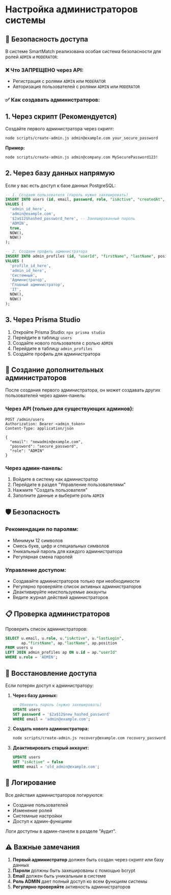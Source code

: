# Настройка администраторов системы

## 🔐 Безопасность доступа

В системе SmartMatch реализована особая система безопасности для ролей `ADMIN` и `MODERATOR`:

### ❌ Что ЗАПРЕЩЕНО через API:
- Регистрация с ролями `ADMIN` или `MODERATOR`
- Авторизация пользователей с ролями `ADMIN` или `MODERATOR`

### ✅ Как создавать администраторов:

## 1. Через скрипт (Рекомендуется)

Создайте первого администратора через скрипт:

```bash
node scripts/create-admin.js admin@example.com your_secure_password
```

**Пример:**
```bash
node scripts/create-admin.js admin@company.com MySecurePassword123!
```

## 2. Через базу данных напрямую

Если у вас есть доступ к базе данных PostgreSQL:

```sql
-- 1. Создаем пользователя (пароль нужно захешировать)
INSERT INTO users (id, email, password, role, "isActive", "createdAt", "updatedAt")
VALUES (
  'admin_id_here',
  'admin@example.com',
  '$2a$12$hashed_password_here', -- Захешированный пароль
  'ADMIN',
  true,
  NOW(),
  NOW()
);

-- 2. Создаем профиль администратора
INSERT INTO admin_profiles (id, "userId", "firstName", "lastName", position, department, "createdAt", "updatedAt")
VALUES (
  'profile_id_here',
  'admin_id_here',
  'Системный',
  'Администратор',
  'Главный администратор',
  'IT',
  NOW(),
  NOW()
);
```

## 3. Через Prisma Studio

1. Откройте Prisma Studio: `npx prisma studio`
2. Перейдите в таблицу `users`
3. Создайте нового пользователя с ролью `ADMIN`
4. Перейдите в таблицу `admin_profiles`
5. Создайте профиль для администратора

## 🔄 Создание дополнительных администраторов

После создания первого администратора, он может создавать других пользователей через админ-панель:

### Через API (только для существующих админов):

```http
POST /admin/users
Authorization: Bearer <admin_token>
Content-Type: application/json

{
  "email": "newadmin@example.com",
  "password": "secure_password",
  "role": "ADMIN"
}
```

### Через админ-панель:
1. Войдите в систему как администратор
2. Перейдите в раздел "Управление пользователями"
3. Нажмите "Создать пользователя"
4. Заполните данные и выберите роль `ADMIN`

## 🛡️ Безопасность

### Рекомендации по паролям:
- Минимум 12 символов
- Смесь букв, цифр и специальных символов
- Уникальный пароль для каждого администратора
- Регулярная смена паролей

### Управление доступом:
- Создавайте администраторов только при необходимости
- Регулярно проверяйте список активных администраторов
- Деактивируйте неиспользуемые аккаунты
- Ведите журнал действий администраторов

## 📋 Проверка администраторов

Проверить список администраторов:

```sql
SELECT u.email, u.role, u."isActive", u."lastLogin", 
       ap."firstName", ap."lastName", ap.position
FROM users u
LEFT JOIN admin_profiles ap ON u.id = ap."userId"
WHERE u.role = 'ADMIN';
```

## 🚨 Восстановление доступа

Если потерян доступ к администратору:

1. **Через базу данных:**
   ```sql
   -- Обновить пароль (нужно захешировать)
   UPDATE users 
   SET password = '$2a$12$new_hashed_password'
   WHERE email = 'admin@example.com';
   ```

2. **Создать нового администратора:**
   ```bash
   node scripts/create-admin.js recovery@example.com recovery_password
   ```

3. **Деактивировать старый аккаунт:**
   ```sql
   UPDATE users 
   SET "isActive" = false 
   WHERE email = 'old_admin@example.com';
   ```

## 📝 Логирование

Все действия администраторов логируются:
- Создание пользователей
- Изменение ролей
- Системные настройки
- Доступ к админ-функциям

Логи доступны в админ-панели в разделе "Аудит".

## ⚠️ Важные замечания

1. **Первый администратор** должен быть создан через скрипт или базу данных
2. **Пароли** должны быть захешированы с помощью bcrypt
3. **Email** должен быть уникальным в системе
4. **Роль ADMIN** дает полный доступ ко всем функциям системы
5. **Регулярно проверяйте** активность администраторов
